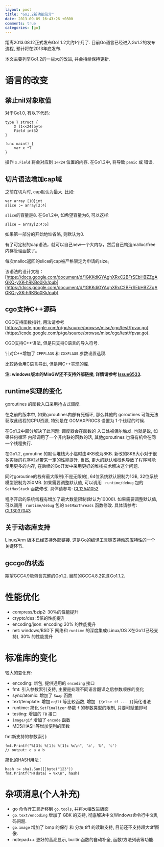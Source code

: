 ```yaml
---
layout: post
title: "Go1.2新功能简介"
date: 2013-09-09 16:43:26 +0800
comments: true
categories: [go]
---
```


距离2013.08.12正式发布Go1.1.2大约1个月了.
目前Go语言已经进入Go1.2的发布流程, 预计将在2013年底发布.

本文主要列举Go1.2的一些大的改进, 并会持续保持更新.

# 语言的改变

## 禁止nil对象取值

对于Go1.0, 有以下代码:

	type T struct {
		X [1<<24]byte
		Field int32
	}
	
	func main() {
		var x *T
	}

操作 `x.Field` 将会对应到 `1<<24` 位置的内存.
在Go1.2中, 将导致 `panic` 或 错误.

## 切片语法增加cap域

之前在切片时, cap默认为最大.
比如:

	var array [10]int
	slice := array[2:4]

`slice`的容量是8. 在Go1.2中, 如希望容量为6, 可以这样:

	slice = array[2:4:6]

如果第一部分的开始地址省略, 则默认为0.

有了可定制的cap语法，就可以自己new一个大内存，然后自己构造malloc/free内存管理函数了。

每次malloc返回的slice的cap被严格限定为申请的size。

该语法的设计文档： [https://docs.google.com/document/d/1GKKdiGYAghXRxC2BFrSEbHBZZgAGKQ-yXK-hRKBo0Kk/pub](https://docs.google.com/document/d/1GKKdiGYAghXRxC2BFrSEbHBZZgAGKQ-yXK-hRKBo0Kk/pub)

## cgo支持C++源码

CGO支持函数指针, 用法请参考 [https://code.google.com/p/go/source/browse/misc/cgo/test/fpvar.go](https://code.google.com/p/go/source/browse/misc/cgo/test/fpvar.go).

CGO支持C++语法, 但是只支持C语言的导入符号.

针对C++增加了 `CPPFLAGS` 和 `CXXFLAGS` 参数设置选项.

比较适合用C语言导出, 但是用C++实现的库.

**注: windows版本的MinGW还不支持外部链接, 详情请参考 [Issue6533](https://code.google.com/p/go/issues/detail?id=6533).**

## runtime实现的变化

goroutines 的函数入口采用抢占式调度.

在之前的版本中, 如果goroutines内部有死循环,
那么其他的 goroutines 可能无法获取此线程的CPU资源,
特别是在 GOMAXPROCS 设置为 1 个线程的时候.

在Go1.2中部分解决了此问题: 调度器会在函数的
入口处被偶尔触发. 也就是说, 如果任何循环
内部调用了一个非内联的函数的话, 其他goroutines
也将有机会在同一个线程执行.

在Go1.2, goroutine 的默认堆栈大小临时由4KB改为8KB.
新改的8KB大小对于很多实际的程序可以带来一定的性能提升.
当然, 更大的默认堆栈也导致了程序可能使用更多的内存,
在后续的Go开发中采用更好的堆栈技术解决这个问题.

同时goroutine的栈有最大限制(不是无限的), 64位系统默认限制为1GB,
32位系统模型限制为250MB. 
如果需要调整默认值, 可以调用 ` runtime/debug` 包的 `SetMaxStack` 函数修改.
具体请参考: [CL12541052](https://codereview.appspot.com/12541052)

程序开启的系统线程有增加了最大数量限制(默认为10000).
如果需要调整默认值, 可以调用 ` runtime/debug` 包的 `SetMaxThreads` 函数修改.
具体请参考: [CL13037043](https://codereview.appspot.com/13037043)

## 关于动态库支持

Linux/Arm 版本已经支持外部链接.
这是Go的编译工具链支持动态库特性的一个关键环节.

## gccgo的状态

期望GCC4.9能包含完整的Go1.2. 目前的GCC4.8.2包含Go1.1.2.

# 性能优化

- compress/bzip2: 30%的性能提升
- crypto/des: 5倍的性能提升
- encoding/json: encoding 30% 的性能提升
- net: windows/BSD下 网络和 `runtime` 的深度集成(Linux/OS X在Go1.1已经支持), 30% 的性能提升


# 标准库的变化

较大的变化有:

- encoding: 新包, 提供通用的 `encoding` 接口
- fmt: 引入参数索引支持, 主要是处理不同语言翻译之后参数顺序的变化
- sync/atomic: 增加了 `Swap` 函数
- text/template: 增加 `eq`/`lt` 等比较函数, 增加 ` {{else if ... }}`简化语法
- runtime: 简化 `SetFinalizer` 参数 `f` 的参数类型的限制, 只要可赋值即可
- testing: 增加的 `TB` 接口
- `image/gif` 增加了 `encode` 函数
- MD5/HASH等增加便利的函数


fmt新支持的参数索引:

	fmt.Printf("%[3]c %[1]c %[1]c %c\n", 'a', 'b', 'c')
	// output: c a a b

简化的HASH用法：

	hash := sha1.Sum([]byte("123"))
	fmt.Printf("H(data) = %x\n", hash)

# 杂项消息(个人补充)

- go 命令行工具迁移到 `go.tools`, 并将大幅改进版面
- `go.text/encoding` 增加了 GBK 的支持, 彻底解决中文Windows命令行中文乱码问题.
- `go.image` 增加了 bmp 的保存 和 分块 tiff 的读取支持, 目前还不支持超大tiff图像.
- notepad++ 更好的高亮显示, builtin函数的自动补全, 函数/方法列表等功能.
